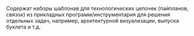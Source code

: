 Содержат наборы шаблонав для технологических цепочек (пайпланов, связок) из прикладных программ/инструментария для решения отдельных задач, например, архитектурной визуализации, выпуска буклета и т.д.

